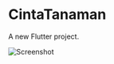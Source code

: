 # CintaTanaman

A new Flutter project.

![Screenshot](https://github.com/rizkynat/CintaTanaman/blob/master/screenshots/splashscreen.png)
